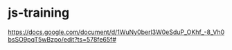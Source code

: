 # js-training

https://docs.google.com/document/d/1WuNy0berl3W0eSduP_OKhf_-8_Vh0bsSO9pqT5wBzpo/edit?ts=578fe65f#
